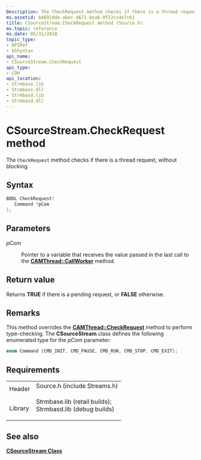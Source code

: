 ```yaml
---
Description: The CheckRequest method checks if there is a thread request, without blocking.
ms.assetid: b4691dde-abec-4671-bea6-0f22cc4e7c61
title: CSourceStream.CheckRequest method (Source.h)
ms.topic: reference
ms.date: 05/31/2018
topic_type: 
- APIRef
- kbSyntax
api_name: 
- CSourceStream.CheckRequest
api_type: 
- COM
api_location: 
- Strmbase.lib
- Strmbase.dll
- Strmbasd.lib
- Strmbasd.dll
---
```


# CSourceStream.CheckRequest method

The `CheckRequest` method checks if there is a thread request, without blocking.

## Syntax


```C++
BOOL CheckRequest(
   Command *pCom
);
```



## Parameters

<dl> <dt>

*pCom* 
</dt> <dd>

Pointer to a variable that receives the value passed in the last call to the [**CAMThread::CallWorker**](camthread-callworker.md) method.

</dd> </dl>

## Return value

Returns **TRUE** if there is a pending request, or **FALSE** otherwise.

## Remarks

This method overrides the [**CAMThread::CheckRequest**](camthread-checkrequest.md) method to perform type-checking. The **CSourceStream** class defines the following enumerated type for the *pCom* parameter:


```C++
enum Command {CMD_INIT, CMD_PAUSE, CMD_RUN, CMD_STOP, CMD_EXIT};
```



## Requirements



|                    |                                                                                                                                                                                            |
|--------------------|--------------------------------------------------------------------------------------------------------------------------------------------------------------------------------------------|
| Header<br/>  | <dl> <dt>Source.h (include Streams.h)</dt> </dl>                                                                                    |
| Library<br/> | <dl> <dt>Strmbase.lib (retail builds); </dt> <dt>Strmbasd.lib (debug builds)</dt> </dl> |



## See also

<dl> <dt>

[**CSourceStream Class**](csourcestream.md)
</dt> </dl>

 

 




